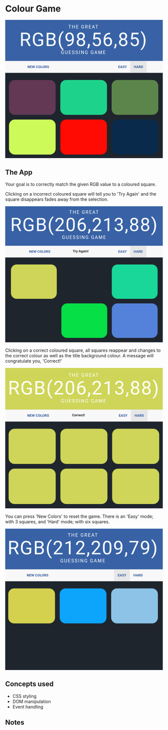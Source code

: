 # Colour Game

![Colour Game Demo Pic](screenshot/Demo.png "Color Game!")

## The App

Your goal is to correctly match the given RGB value to a coloured square. 

Clicking on a incorrect coloured square will tell you to 'Try Again' and the square disappears
fades away from the selection. 

![Colour Game Demo Pic](screenshot/DemoIncorrect.png "Color Game!")

Clicking on a correct coloured square, all squares reappear and 
changes to the correct colour as well as the title background colour. A message will congratulate 
you, 'Correct!'

![Colour Game Demo Pic](screenshot/DemoCorrect.png "Color Game!")

You can press 'New Colors' to reset the game. There is an 'Easy' mode; with 3 squares, and 'Hard' 
mode; with six squares.

![Colour Game Demo Pic](screenshot/DemoEasy.png "Color Game!")

## Concepts used
* CSS styling
* DOM manipulation
* Event handling

## Notes
